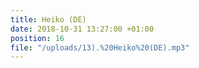 ```yaml
---
title: Heiko (DE)
date: 2018-10-31 13:27:00 +01:00
position: 16
file: "/uploads/13).%20Heiko%20(DE).mp3"
---
```


